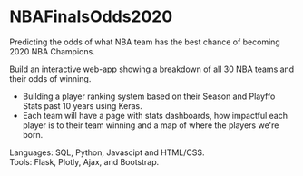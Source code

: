 # NBAFinalsOdds2020
Predicting the odds of what NBA team has the best chance of becoming 2020 NBA Champions. 

Build an interactive web-app showing a breakdown of all 30 NBA teams and their odds of winning. 
- Building a player ranking system based on their Season and Playffo Stats past 10 years using Keras. 
- Each team will have a page with stats dashboards, how impactful each player is to their team winning and a map of where the players we're born. 


Languages: SQL, Python, Javascipt and HTML/CSS.  
Tools: Flask, Plotly, Ajax, and Bootstrap.
